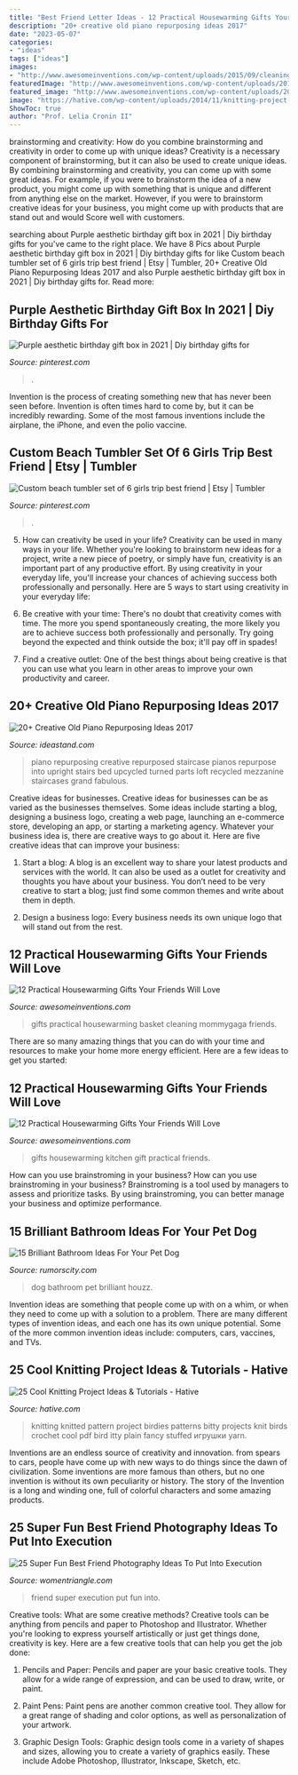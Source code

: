 ```yaml
---
title: "Best Friend Letter Ideas - 12 Practical Housewarming Gifts Your Friends Will Love"
description: "20+ creative old piano repurposing ideas 2017"
date: "2023-05-07"
categories:
- "ideas"
tags: ["ideas"]
images:
- "http://www.awesomeinventions.com/wp-content/uploads/2015/09/cleaning-product-basket.jpg"
featuredImage: "http://www.awesomeinventions.com/wp-content/uploads/2015/09/kitchen-gift-set.jpg"
featured_image: "http://www.awesomeinventions.com/wp-content/uploads/2015/09/kitchen-gift-set.jpg"
image: "https://hative.com/wp-content/uploads/2014/11/knitting-project-ideas/14-knitted-birds.jpg"
ShowToc: true
author: "Prof. Lelia Cronin II"
---
```



brainstorming and creativity: How do you combine brainstorming and creativity in order to come up with unique ideas?
Creativity is a necessary component of brainstorming, but it can also be used to create unique ideas. By combining brainstorming and creativity, you can come up with some great ideas. For example, if you were to brainstorm the idea of a new product, you might come up with something that is unique and different from anything else on the market. However, if you were to brainstorm creative ideas for your business, you might come up with products that are stand out and would Score well with customers.

	

		
searching about Purple aesthetic birthday gift box in 2021 | Diy birthday gifts for you've came to the right place. We have 8 Pics about Purple aesthetic birthday gift box in 2021 | Diy birthday gifts for like Custom beach tumbler set of 6 girls trip best friend | Etsy | Tumbler, 20+ Creative Old Piano Repurposing Ideas 2017 and also Purple aesthetic birthday gift box in 2021 | Diy birthday gifts for. Read more:
		
    
## Purple Aesthetic Birthday Gift Box In 2021 | Diy Birthday Gifts For

<img loading=lazy src="https://i.pinimg.com/736x/ad/97/91/ad9791aed6db08c2951876ad0b498eff.jpg" onerror="this.onerror=null;this.src='https://tse1.mm.bing.net/th?id=OIP.u3fhkbJPcWnjb9hMdzTeSwAAAA&amp;pid=15.1';" alt="Purple aesthetic birthday gift box in 2021 | Diy birthday gifts for">

_Source: pinterest.com_

>. 

	

Invention is the process of creating something new that has never been seen before. Invention is often times hard to come by, but it can be incredibly rewarding. Some of the most famous inventions include the airplane, the iPhone, and even the polio vaccine.

    
## Custom Beach Tumbler Set Of 6 Girls Trip Best Friend | Etsy | Tumbler

<img loading=lazy src="https://i.pinimg.com/736x/cb/ea/cc/cbeacc7d3567aa86d468fe63ff37a71b.jpg" onerror="this.onerror=null;this.src='https://tse3.mm.bing.net/th?id=OIP.sWWWYKzUn6-K_Lx9JJlkLwHaJ4&amp;pid=15.1';" alt="Custom beach tumbler set of 6 girls trip best friend | Etsy | Tumbler">

_Source: pinterest.com_

>. 

	

5. How can creativity be used in your life?
Creativity can be used in many ways in your life. Whether you're looking to brainstorm new ideas for a project, write a new piece of poetry, or simply have fun, creativity is an important part of any productive effort. By using creativity in your everyday life, you'll increase your chances of achieving success both professionally and personally. Here are 5 ways to start using creativity in your everyday life:
1. Be creative with your time: There's no doubt that creativity comes with time. The more you spend spontaneously creating, the more likely you are to achieve success both professionally and personally. Try going beyond the expected and think outside the box; it'll pay off in spades!

2. Find a creative outlet: One of the best things about being creative is that you can use what you learn in other areas to improve your own productivity and career.

    
## 20+ Creative Old Piano Repurposing Ideas 2017

<img loading=lazy src="http://ideastand.com/wp-content/uploads/2015/03/piano-repurposing-ideas/3-creative-old-piano-repurposing-ideas.jpg" onerror="this.onerror=null;this.src='https://tse4.mm.bing.net/th?id=OIP.fZyI6Aend51J7hFtCSwxMQAAAA&amp;pid=15.1';" alt="20+ Creative Old Piano Repurposing Ideas 2017">

_Source: ideastand.com_

>piano repurposing creative repurposed staircase pianos repurpose into upright stairs bed upcycled turned parts loft recycled mezzanine staircases grand fabulous. 

	

Creative ideas for businesses.
Creative ideas for businesses can be as varied as the businesses themselves. Some ideas include starting a blog, designing a business logo, creating a web page, launching an e-commerce store, developing an app, or starting a marketing agency. Whatever your business idea is, there are creative ways to go about it. Here are five creative ideas that can improve your business:
1. Start a blog: A blog is an excellent way to share your latest products and services with the world. It can also be used as a outlet for creativity and thoughts you have about your business. You don’t need to be very creative to start a blog; just find some common themes and write about them in depth.

2. Design a business logo: Every business needs its own unique logo that will stand out from the rest.

    
## 12 Practical Housewarming Gifts Your Friends Will Love

<img loading=lazy src="http://www.awesomeinventions.com/wp-content/uploads/2015/09/cleaning-product-basket.jpg" onerror="this.onerror=null;this.src='https://tse1.mm.bing.net/th?id=OIP.m6jxttmaxa66q4tTfJMpGwHaK_&amp;pid=15.1';" alt="12 Practical Housewarming Gifts Your Friends Will Love">

_Source: awesomeinventions.com_

>gifts practical housewarming basket cleaning mommygaga friends. 

	

There are so many amazing things that you can do with your time and resources to make your home more energy efficient. Here are a few ideas to get you started:

    
## 12 Practical Housewarming Gifts Your Friends Will Love

<img loading=lazy src="http://www.awesomeinventions.com/wp-content/uploads/2015/09/kitchen-gift-set.jpg" onerror="this.onerror=null;this.src='https://tse3.mm.bing.net/th?id=OIP.8htaAxXBqMX7huTJ_0MRiAHaMO&amp;pid=15.1';" alt="12 Practical Housewarming Gifts Your Friends Will Love">

_Source: awesomeinventions.com_

>gifts housewarming kitchen gift practical friends. 

	

How can you use brainstroming in your business?
How can you use brainstroming in your business? Brainstroming is a tool used by managers to assess and prioritize tasks. By using brainstroming, you can better manage your business and optimize performance.

    
## 15 Brilliant Bathroom Ideas For Your Pet Dog

<img loading=lazy src="https://rumorscity.com/wp-content/uploads/2015/01/Brilliant-Bathroom-Ideas-For-Your-Pet-Dog-14.jpg" onerror="this.onerror=null;this.src='https://tse3.mm.bing.net/th?id=OIP.kKlymGtTDzYZl1soXAqPxQHaLH&amp;pid=15.1';" alt="15 Brilliant Bathroom Ideas For Your Pet Dog">

_Source: rumorscity.com_

>dog bathroom pet brilliant houzz. 

	

Invention ideas are something that people come up with on a whim, or when they need to come up with a solution to a problem. There are many different types of invention ideas, and each one has its own unique potential. Some of the more common invention ideas include: computers, cars, vaccines, and TVs.

    
## 25 Cool Knitting Project Ideas &amp; Tutorials - Hative

<img loading=lazy src="https://hative.com/wp-content/uploads/2014/11/knitting-project-ideas/14-knitted-birds.jpg" onerror="this.onerror=null;this.src='https://tse4.mm.bing.net/th?id=OIP.q8FJo5e6JqPB5joiI2nc3wHaHa&amp;pid=15.1';" alt="25 Cool Knitting Project Ideas &amp; Tutorials - Hative">

_Source: hative.com_

>knitting knitted pattern project birdies patterns bitty projects knit birds crochet cool pdf bird itty plain fancy stuffed игрушки yarn. 

	

Inventions are an endless source of creativity and innovation. from spears to cars, people have come up with new ways to do things since the dawn of civilization. Some inventions are more famous than others, but no one invention is without its own peculiarity or history. The story of the Invention is a long and winding one, full of colorful characters and some amazing products.

    
## 25 Super Fun Best Friend Photography Ideas To Put Into Execution

<img loading=lazy src="https://www.womentriangle.com/wp-content/uploads/2015/10/Big-heart.jpg" onerror="this.onerror=null;this.src='https://tse3.mm.bing.net/th?id=OIP.sXmqD1sCAJi1jZFsd7loTAHaJ3&amp;pid=15.1';" alt="25 Super Fun Best Friend Photography Ideas To Put Into Execution">

_Source: womentriangle.com_

>friend super execution put fun into. 

	

Creative tools: What are some creative methods?
Creative tools can be anything from pencils and paper to Photoshop and Illustrator. Whether you're looking to express yourself artistically or just get things done, creativity is key. Here are a few creative tools that can help you get the job done:
1. Pencils and Paper: Pencils and paper are your basic creative tools. They allow for a wide range of expression, and can be used to draw, write, or paint.

2. Paint Pens: Paint pens are another common creative tool. They allow for a great range of shading and color options, as well as personalization of your artwork.

3. Graphic Design Tools: Graphic design tools come in a variety of shapes and sizes, allowing you to create a variety of graphics easily. These include Adobe Photoshop, Illustrator, Inkscape, Sketch, etc.

